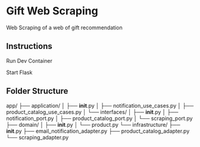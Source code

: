 # Gift Web Scraping
Web Scraping of a web of gift recommendation

## Instructions

Run Dev Container

Start Flask

## Folder Structure

app/
├── application/
│   ├── __init__.py
│   ├── notification_use_cases.py
│   ├── product_catalog_use_cases.py
│   └── interfaces/
│       ├── __init__.py
│       ├── notification_port.py
│       ├── product_catalog_port.py
│       └── scraping_port.py
├── domain/
│   ├── __init__.py
│   └── product.py
└── infrastructure/
    ├── __init__.py
    ├── email_notification_adapter.py
    ├── product_catalog_adapter.py
    └── scraping_adapter.py
